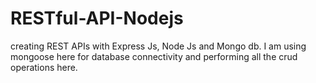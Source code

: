 # RESTful-API-Nodejs
 creating REST APIs with Express Js, Node Js and Mongo db.
 I am using mongoose here for database connectivity and performing all the crud operations here.
 

